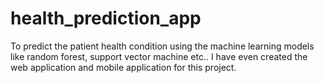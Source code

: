 # health_prediction_app
To predict the patient health condition using the machine learning models like random forest, support vector machine etc.. I have even created the web application and mobile application for this project.
